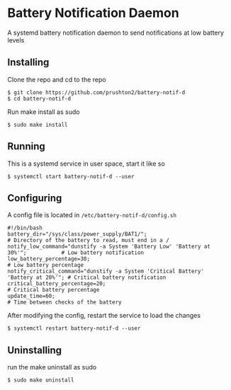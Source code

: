 # Battery Notification Daemon
A systemd battery notification daemon to send notifications at low battery levels
## Installing
Clone the repo and cd to the repo
```
$ git clone https://github.com/prushton2/battery-notif-d
$ cd battery-notif-d
```
Run make install as sudo
```
$ sudo make install
```

## Running
This is a systemd service in user space, start it like so
```
$ systemctl start battery-notif-d --user
```


## Configuring
A config file is located in `/etc/battery-notif-d/config.sh`
```
#!/bin/bash
battery_dir="/sys/class/power_supply/BAT1/";                                      # Directory of the battery to read, must end in a /
notify_low_command="dunstify -a System 'Battery Low' 'Battery at 30%'";           # Low battery notification
low_battery_percentage=30;                                                        # Low battery percentage
notify_critical_command="dunstify -a System 'Critical Battery' 'Battery at 20%'"; # Critical battery notification
critical_battery_percentage=20;                                                   # Critical battery percentage
update_time=60;                                                                   # Time between checks of the battery 
```

After modifying the config, restart the service to load the changes
```
$ systemctl restart battery-notif-d --user
```

## Uninstalling
run the make uninstall as sudo
```
$ sudo make uninstall
```
